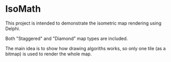# IsoMath
This project is intended to demonstrate the isometric map rendering using Delphi.

Both "Staggered" and "Diamond" map types are included.

The main idea is to show how drawing algoriths works, so only one tile (as a bitmap) is used to render the whole map. 
